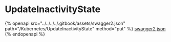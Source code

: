 # UpdateInactivityState

{% openapi src="../../../../.gitbook/assets/swagger2.json" path="/Kubernetes/UpdateInactivityState" method="put" %}
[swagger2.json](../../../../.gitbook/assets/swagger2.json)
{% endopenapi %}
